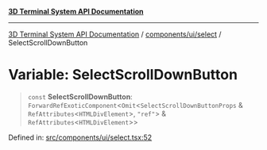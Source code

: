 [**3D Terminal System API Documentation**](../../../../README.md)

***

[3D Terminal System API Documentation](../../../../README.md) / [components/ui/select](../README.md) / SelectScrollDownButton

# Variable: SelectScrollDownButton

> `const` **SelectScrollDownButton**: `ForwardRefExoticComponent`\<`Omit`\<`SelectScrollDownButtonProps` & `RefAttributes`\<`HTMLDivElement`\>, `"ref"`\> & `RefAttributes`\<`HTMLDivElement`\>\>

Defined in: [src/components/ui/select.tsx:52](https://github.com/Dicommunitas/ThreeJS_Terminal_3D/blob/fa305a5866f8e322e02a0c9af5d13b645eb5703c/src/components/ui/select.tsx#L52)
